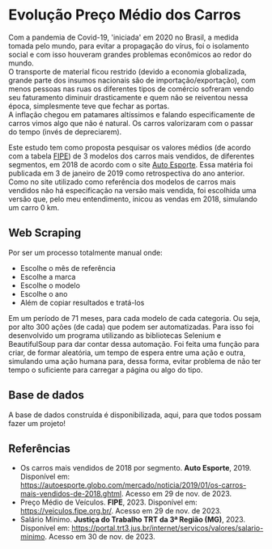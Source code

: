 # Evolução Preço Médio dos Carros

Com a pandemia de Covid-19, 'iniciada' em 2020 no Brasil, a medida tomada pelo mundo, para evitar a propagação do vírus, foi o isolamento social e com isso houveram grandes problemas econômicos ao redor do mundo.  
O transporte de material ficou restrido (devido a economia globalizada, grande parte dos insumos nacionais são de importação/exportação), com menos pessoas nas ruas os diferentes tipos de comércio sofreram vendo seu faturamento diminuir drasticamente e quem não se reiventou nessa época, simplesmente teve que fechar as portas.  
A inflação chegou em patamares altíssimos e falando especificamente de carros vimos algo que não é natural. Os carros valorizaram com o passar do tempo (invés de depreciarem). 

Este estudo tem como proposta pesquisar os valores médios (de acordo com a tabela [FIPE](https://veiculos.fipe.org.br/)) de 3 modelos dos carros mais vendidos, de diferentes segmentos, em 2018 de acordo com o site [Auto Esporte](https://autoesporte.globo.com/mercado/noticia/2019/01/os-carros-mais-vendidos-de-2018.ghtml). Essa matéria foi publicada em 3 de janeiro de 2019 como retrospectiva do ano anterior.  
Como no site utilizado como referência dos modelos de carros mais vendidos não há especificação na versão mais vendida, foi escolhida uma versão que, pelo meu entendimento, inicou as vendas em 2018, simulando um carro 0 km.

## Web Scraping
Por ser um processo totalmente manual onde:  
* Escolhe o mês de referência
* Escolhe a marca
* Escolhe o modelo
* Escolhe o ano
* Além de copiar resultados e tratá-los

Em um período de 71 meses, para cada modelo de cada categoria. Ou seja, por alto 300 ações (de cada) que podem ser automatizadas.
Para isso foi desenvolvido um programa utilizando as bibliotecas Selenium e BeautifulSoup para dar contar dessa automação. Foi feita uma função para criar, de formar aleatória, um tempo de espera entre uma ação e outra, simulando uma ação humana para, dessa forma, evitar problema de não ter tempo o suficiente para carregar a página ou algo do tipo.

## Base de dados
A base de dados construída é disponibilizada, aqui, para que todos possam fazer um projeto!

## Referências
* Os carros mais vendidos de 2018 por segmento. **Auto Esporte**, 2019. Disponível em: <https://autoesporte.globo.com/mercado/noticia/2019/01/os-carros-mais-vendidos-de-2018.ghtml>. Acesso em 29 de nov. de 2023.
* Preço Médio de Veículos. **FIPE**, 2023. Disponível em: <https://veiculos.fipe.org.br/>. Acesso em 29 de nov. de 2023.
* Salário Mínimo. **Justiça do Trabalho TRT da 3ª Região (MG)**, 2023. Disponível em: <https://portal.trt3.jus.br/internet/servicos/valores/salario-minimo>. Acesso em 30 de nov. de 2023.
